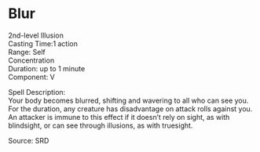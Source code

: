 # Blur
2nd-level Illusion<br>
Casting Time:1 action<br>
Range: Self<br>
Concentration<br>
Duration: up to 1 minute<br>
Component: V

Spell Description:<br>
Your body becomes blurred, shifting and wavering to all who can see you. For the duration, any creature has disadvantage on attack rolls against you. An attacker is immune to this effect if it doesn’t rely on sight, as with blindsight, or can see through illusions, as with truesight.

Source: SRD